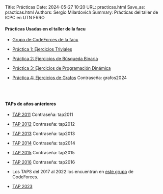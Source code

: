 Title: Prácticas
Date: 2024-05-27 10:20
URL: practicas.html
Save_as: practicas.html
Authors: Sergio Milardovich
Summary: Prácticas del taller de ICPC en UTN FRRO

#### Prácticas Usadas en el taller de la facu

* [Grupo de CodeForces de la facu](https://codeforces.com/group/ajXOa7UNgq/)

* [Práctica 1: Ejercicios Triviales](https://codeforces.com/group/ajXOa7UNgq/contest/470505)

* [Práctica 2: Ejercicios de Búsqueda Binaria](https://codeforces.com/group/ajXOa7UNgq/contest/518131)

* [Práctica 3: Ejercicios de Programación Dinámica](https://vjudge.net/contest/627201)

* [Práctica 4: Ejercicios de Grafos](https://vjudge.net/contest/631108)
Contraseña: grafos2024

<br/><br/>
#### TAPs de años anteriores

* [TAP 2011](https://vjudge.net/contest/631113)
Contraseña: tap2011

* [TAP 2012](https://vjudge.net/contest/631115)
Contraseña: tap2012

* [TAP 2013](https://vjudge.net/contest/631116)
Contraseña: tap2013

* [TAP 2014](https://vjudge.net/contest/631117)
Contraseña: tap2014

* [TAP 2015](https://vjudge.net/contest/631118)
Contraseña: tap2015

* [TAP 2016](https://vjudge.net/contest/631119)
Contraseña: tap2016

* Los TAPS del 2017 al 2022 los encuentran en [este grupo](https://codeforces.com/group/YjFmW2O15Q/contests) de CodeForces.

* [TAP 2023](https://codeforces.com/blog/entry/120546)